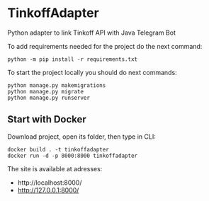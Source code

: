# TinkoffAdapter
Python adapter to link Tinkoff API with Java Telegram Bot

To add requirements needed for the project do the next command:
```
python -m pip install -r requirements.txt
```

To start the project locally you should do next commands:
```
python manage.py makemigrations
python manage.py migrate
python manage.py runserver
```

## Start with Docker
Download project, open its folder, then type in CLI:
```
docker build . -t tinkoffadapter
docker run -d -p 8000:8000 tinkoffadapter
```
The site is available at adresses:
- http://localhost:8000/
- http://127.0.0.1:8000/
